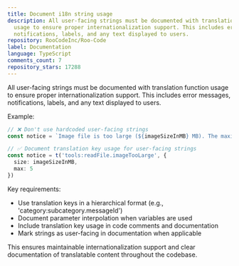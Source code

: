 ```yaml
---
title: Document i18n string usage
description: All user-facing strings must be documented with translation function
  usage to ensure proper internationalization support. This includes error messages,
  notifications, labels, and any text displayed to users.
repository: RooCodeInc/Roo-Code
label: Documentation
language: TypeScript
comments_count: 7
repository_stars: 17288
---
```


All user-facing strings must be documented with translation function usage to ensure proper internationalization support. This includes error messages, notifications, labels, and any text displayed to users.

Example:
```typescript
// ❌ Don't use hardcoded user-facing strings
const notice = `Image file is too large (${imageSizeInMB} MB). The maximum allowed size is 5 MB.`

// ✅ Document translation key usage for user-facing strings
const notice = t('tools:readFile.imageTooLarge', { 
  size: imageSizeInMB,
  max: 5 
})
```

Key requirements:
- Use translation keys in a hierarchical format (e.g., 'category:subcategory.messageId')
- Document parameter interpolation when variables are used
- Include translation key usage in code comments and documentation
- Mark strings as user-facing in documentation when applicable

This ensures maintainable internationalization support and clear documentation of translatable content throughout the codebase.